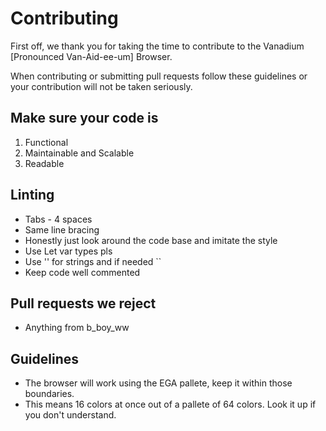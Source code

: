 # Contributing

First off, we thank you for taking the time to contribute to the Vanadium [Pronounced Van-Aid-ee-um] Browser.

When contributing or submitting pull requests follow these guidelines or your contribution will not be taken seriously.

## Make sure your code is

1. Functional
2. Maintainable and Scalable
3. Readable

## Linting

* Tabs - 4 spaces
* Same line bracing
* Honestly just look around the code base and imitate the style
* Use Let var types pls
* Use '' for strings and if needed ``
* Keep code well commented

## Pull requests we reject

* Anything from b_boy_ww

## Guidelines

* The browser will work using the EGA pallete, keep it within those boundaries.
* This means 16 colors at once out of a pallete of 64 colors. Look it up if you don't understand.
